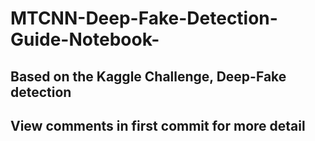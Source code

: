 # MTCNN-Deep-Fake-Detection-Guide-Notebook-
## Based on the Kaggle Challenge, Deep-Fake detection
## View comments in first commit for more detail

